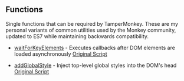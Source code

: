 ## Functions
Single functions that can be required by TamperMonkey. These are my personal variants of common utilities used by the Monkey community, updated to ES7 while maintaining backwards compatibility.

- [waitForKeyElements](waitForKeyElements.js) - Executes callbacks after DOM elements are loaded asynchronously
[Original Script](https://gist.github.com/BrockA/2625891)

- [addGlobalStyle](addGlobalStyle.js) - Inject top-level global styles into the DOM's head
[Original Script](https://gist.github.com/Geruhn/7644599)
